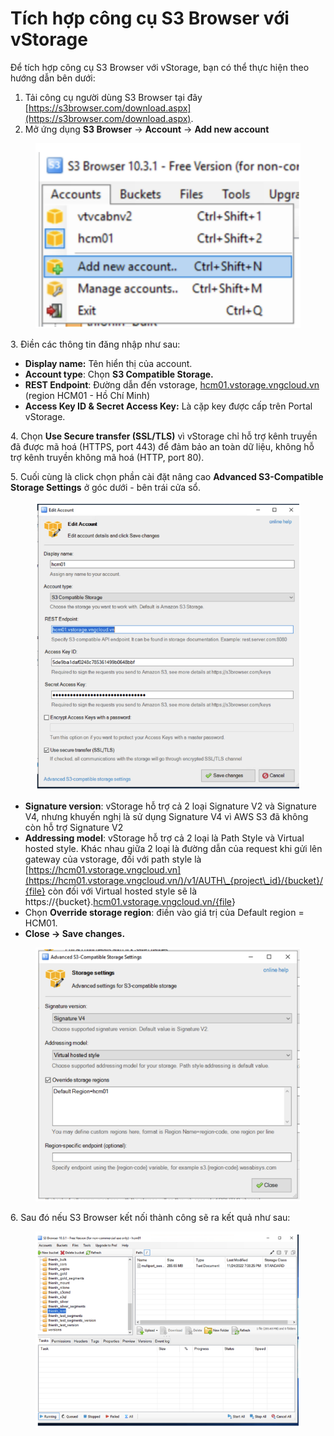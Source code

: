 # Tích hợp công cụ S3 Browser với vStorage

Để tích hợp công cụ S3 Browser với vStorage, bạn có thể thực hiện theo hướng dẫn bên dưới:&#x20;

1. Tải công cụ người dùng S3 Browser tại đây [https://s3browser.com/download.aspx](https://s3browser.com/download.aspx).
2. Mở ứng dụng **S3 Browser** → **Account** → **Add new account**

<figure><img src="../../../../../.gitbook/assets/image (536).png" alt=""><figcaption></figcaption></figure>

3\. Điền các thông tin đăng nhập như sau:

* **Display name:** Tên hiển thị của account.
* **Account type**: Chọn **S3 Compatible Storage.**
* **REST Endpoint**: Đường dẫn đến vstorage, [hcm01.vstorage.vngcloud.vn](http://hcm01.vstorage.vngcloud.vn/) (region HCM01 - Hồ Chí Minh) 
* **Access Key ID & Secret Access Key:** Là cặp key được cấp trên Portal vStorage.

4\. Chọn **Use Secure transfer (SSL/TLS)** vì vStorage chỉ hỗ trợ kênh truyền đã được mã hoá (HTTPS, port 443) để đảm bảo an toàn dữ liệu, không hỗ trợ kênh truyền không mã hoá (HTTP, port 80).

5\. Cuối cùng là click chọn phần cài đặt nâng cao **Advanced S3-Compatible Storage Settings** ở góc dưới - bên trái cửa sổ.

<figure><img src="../../../../../.gitbook/assets/image (537).png" alt=""><figcaption></figcaption></figure>

* **Signature version**: vStorage hỗ trợ cả 2 loại Signature V2 và Signature V4, nhưng khuyến nghị là sử dụng Signature V4 vì AWS S3 đã không còn hỗ trợ Signature V2
* **Addressing model**: vStorage hỗ trợ cả 2 loại là Path Style và Virtual hosted style. Khác nhau giữa 2 loại là đường dẫn của request khi gửi lên gateway của vstorage, đối với path style là [https://hcm01.vstorage.vngcloud.vn](https://hcm01.vstorage.vngcloud.vn/)/v1/AUTH\_{project\_id}/{bucket}/{file} còn đối với Virtual hosted style sẽ là https://{bucket}.[hcm01.vstorage.vngcloud.vn/{file](http://hcm01.vstorage.vngcloud.vn/%7Bfile)}
* Chọn **Override storage region**: điền vào giá trị của Default region = HCM01.
* **Close → Save changes.**

<figure><img src="../../../../../.gitbook/assets/image (538).png" alt=""><figcaption></figcaption></figure>

6\. Sau đó nếu S3 Browser kết nối thành công sẽ ra kết quả như sau:

<figure><img src="../../../../../.gitbook/assets/image (539).png" alt=""><figcaption></figcaption></figure>
